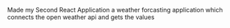Made my Second React Application 
a weather forcasting application which connects the open weather api and gets the values
